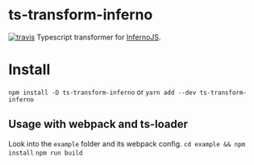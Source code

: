 # ts-transform-inferno
[![travis](https://travis-ci.org/deamme/ts-transform-inferno.svg?branch=master)](https://travis-ci.org/deamme/ts-transform-inferno)
Typescript transformer for [InfernoJS](https://github.com/infernojs/inferno).

# Install
`npm install -D ts-transform-inferno`
or
`yarn add --dev ts-transform-inferno`

## Usage with webpack and ts-loader
Look into the `example` folder and its webpack config.
`cd example && npm install`
`npm run build`